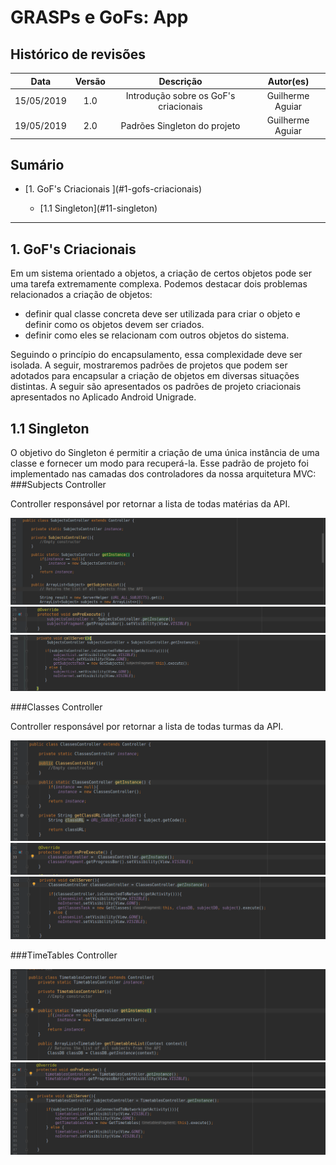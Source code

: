 # GRASPs e GoFs: App

## Histórico de revisões
|   Data   |  Versão  |        Descrição       |          Autor(es)          |
|:--------:|:--------:|:----------------------:|:---------------------------:|
| 15/05/2019  | 1.0   | Introdução sobre os GoF's criacionais  |  Guilherme Aguiar|
| 19/05/2019  | 2.0   | Padrões Singleton do projeto  |  Guilherme Aguiar|

## Sumário
<ul>
    <li>[1. GoF's Criacionais ](#1-gofs-criacionais)</li>
        <ul>
            <li>[1.1 Singleton](#11-singleton)</li>
        </ul>
</ul> 

-----

## 1. GoF's Criacionais
Em um sistema orientado a objetos, a criação de certos objetos pode ser uma tarefa extremamente complexa. Podemos destacar dois problemas relacionados a criação de objetos: 

 * definir qual classe concreta deve ser utilizada para criar o objeto e definir como os objetos devem ser criados.
 * definir como eles se relacionam com outros objetos do sistema.

Seguindo o princípio do encapsulamento, essa complexidade deve ser isolada. A seguir, mostraremos padrões de projetos que podem ser adotados para encapsular a criação de objetos em diversas situações distintas. A seguir são apresentados os padrões de projeto criacionais apresentados no Aplicado Android Unigrade.

## 1.1 Singleton
O objetivo do Singleton é permitir a criação de uma única instância de uma classe e fornecer um modo para recuperá-la.
Esse padrão de projeto foi implementado nas camadas dos controladores da nossa arquitetura MVC:
###Subjects Controller

Controller responsável por retornar a lista de todas matérias da API.

[![Singleton - SubjectsController](img/singleton1.png)](img/singleton1.png)
[![Singleton - SubjectsController - GetSubjects](img/singleton2.png)](img/singleton2.png)
[![Singleton - SubjectsController - SubjectsFragment](img/singleton3.png)](img/singleton3.png)

###Classes Controller

Controller responsável por retornar a lista de todas turmas da API.

[![Singleton - ClassesFragment](img/singleton4.png)](img/singleton4.png)
[![Singleton - ClassesFragment - GetClasses](img/singleton5.png)](img/singleton5.png)
[![Singleton - ClassesFragment - ClassesFragment](img/singleton6.png)](img/singleton6.png)


###TimeTables Controller

[![Singleton - ClassesFragment](img/singleton7.png)](img/singleton7.png)
[![Singleton - ClassesFragment - GetTimeTable](img/singleton8.png)](img/singleton8.png)
[![Singleton - ClassesFragment - TimeTableFragment](img/singleton9.png)](img/singleton9.png)
